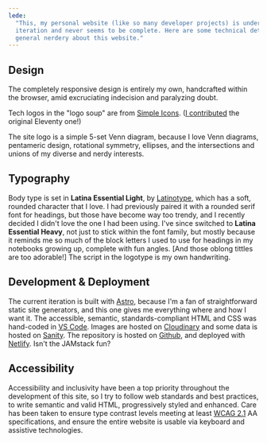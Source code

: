 ```yaml
---
lede:
  "This, my personal website (like so many developer projects) is under constant
  iteration and never seems to be complete. Here are some technical details and
  general nerdery about this website."
---
```


## Design

The completely responsive design is entirely my own, handcrafted within the
browser, amid excruciating indecision and paralyzing doubt.

Tech logos in the "logo soup" are from <a href="https://simpleicons.org">Simple
Icons</a>. (<a href="https://github.com/simple-icons/simple-icons/pull/1698">I
contributed</a> the original Eleventy one!)

The site logo is a simple 5-set Venn diagram, because I love Venn diagrams,
pentameric design, rotational symmetry, ellipses, and the intersections and
unions of my diverse and nerdy interests.

## Typography

Body type is set in **Latina Essential Light**, by
<a href="http://www.latinotype.com">Latinotype</a>, which has a soft, rounded
character that I love. I had previously paired it with a rounded serif font for
headings, but those have become way too trendy, and I recently decided I didn't
love the one I had been using. I've since switched to <b>Latina Essential
Heavy</b>, not just to stick within the font family, but mostly because it
reminds me so much of the block letters I used to use for headings in my
notebooks growing up, complete with fun angles. [And those oblong tittles are
too adorable!] The script in the logotype is my own handwriting.

## Development & Deployment

The current iteration is built with <a href="https://astro.build">Astro</a>,
because I'm a fan of straightforward static site generators, and this one gives
me everything where and how I want it. The accessible, semantic,
standards-compliant HTML and CSS was hand-coded in
<a href="https://code.visualstudio.com/">VS Code</a>. Images are hosted on
<a href="https://cloudinary.com">Cloudinary</a> and some data is hosted on
<a href="https://sanity.io">Sanity</a>. The repository is hosted on
<a href="https://github.com/svillegascreative/svillegas-astro">Github</a>, and
deployed with <a href="https://netlify.com">Netlify</a>. Isn't the JAMstack fun?

## Accessibility

Accessibility and inclusivity have been a top priority throughout the
development of this site, so I try to follow web standards and best practices,
to write semantic and valid HTML, progressively styled and enhanced. Care has
been taken to ensure type contrast levels meeting at least
<a href="https://www.w3.org/TR/WCAG21/">WCAG 2.1</a> AA specifications, and
ensure the entire website is usable via keyboard and assistive technologies.
